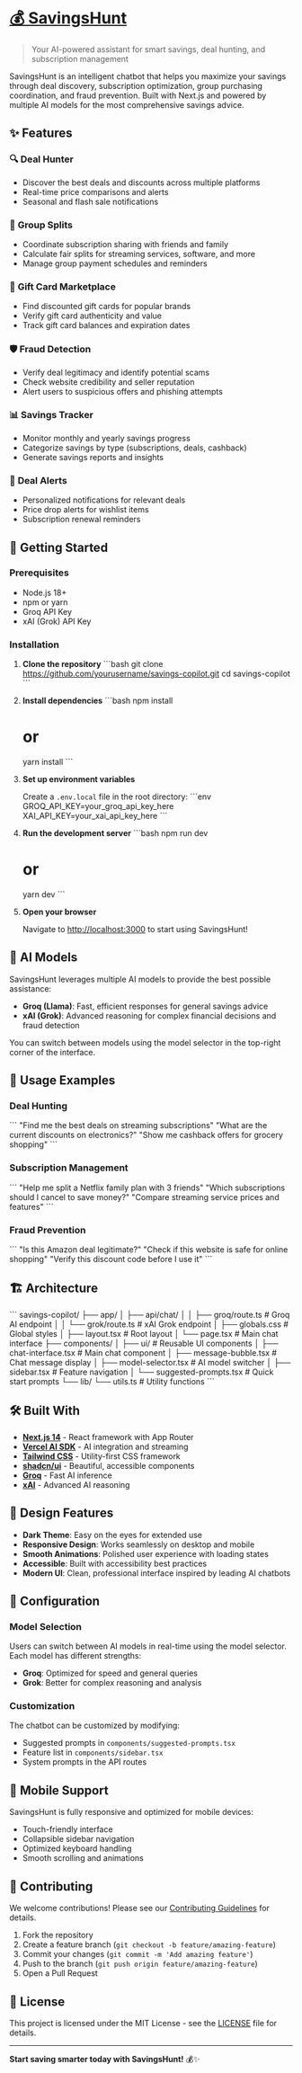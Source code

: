 # [💰 SavingsHunt](https://savings-hunt.vercel.app/)

> Your AI-powered assistant for smart savings, deal hunting, and subscription management

SavingsHunt is an intelligent chatbot that helps you maximize your savings through deal discovery, subscription optimization, group purchasing coordination, and fraud prevention. Built with Next.js and powered by multiple AI models for the most comprehensive savings advice.


## ✨ Features

### 🔍 **Deal Hunter**
- Discover the best deals and discounts across multiple platforms
- Real-time price comparisons and alerts
- Seasonal and flash sale notifications

### 👥 **Group Splits**
- Coordinate subscription sharing with friends and family
- Calculate fair splits for streaming services, software, and more
- Manage group payment schedules and reminders

### 🎁 **Gift Card Marketplace**
- Find discounted gift cards for popular brands
- Verify gift card authenticity and value
- Track gift card balances and expiration dates

### 🛡️ **Fraud Detection**
- Verify deal legitimacy and identify potential scams
- Check website credibility and seller reputation
- Alert users to suspicious offers and phishing attempts

### 📊 **Savings Tracker**
- Monitor monthly and yearly savings progress
- Categorize savings by type (subscriptions, deals, cashback)
- Generate savings reports and insights

### 🔔 **Deal Alerts**
- Personalized notifications for relevant deals
- Price drop alerts for wishlist items
- Subscription renewal reminders

## 🚀 Getting Started

### Prerequisites

- Node.js 18+ 
- npm or yarn
- Groq API Key
- xAI (Grok) API Key

### Installation

1. **Clone the repository**
   \`\`\`bash
   git clone https://github.com/yourusername/savings-copilot.git
   cd savings-copilot
   \`\`\`

2. **Install dependencies**
   \`\`\`bash
   npm install
   # or
   yarn install
   \`\`\`

3. **Set up environment variables**
   
   Create a `.env.local` file in the root directory:
   \`\`\`env
   GROQ_API_KEY=your_groq_api_key_here
   XAI_API_KEY=your_xai_api_key_here
   \`\`\`

4. **Run the development server**
   \`\`\`bash
   npm run dev
   # or
   yarn dev
   \`\`\`

5. **Open your browser**
   
   Navigate to [http://localhost:3000](http://localhost:3000) to start using SavingsHunt!

## 🤖 AI Models

SavingsHunt leverages multiple AI models to provide the best possible assistance:

- **Groq (Llama)**: Fast, efficient responses for general savings advice
- **xAI (Grok)**: Advanced reasoning for complex financial decisions and fraud detection

You can switch between models using the model selector in the top-right corner of the interface.

## 💬 Usage Examples

### Deal Hunting
\`\`\`
"Find me the best deals on streaming subscriptions"
"What are the current discounts on electronics?"
"Show me cashback offers for grocery shopping"
\`\`\`

### Subscription Management
\`\`\`
"Help me split a Netflix family plan with 3 friends"
"Which subscriptions should I cancel to save money?"
"Compare streaming service prices and features"
\`\`\`

### Fraud Prevention
\`\`\`
"Is this Amazon deal legitimate?"
"Check if this website is safe for online shopping"
"Verify this discount code before I use it"
\`\`\`

## 🏗️ Architecture

\`\`\`
savings-copilot/
├── app/
│   ├── api/chat/
│   │   ├── groq/route.ts      # Groq AI endpoint
│   │   └── grok/route.ts      # xAI Grok endpoint
│   ├── globals.css            # Global styles
│   ├── layout.tsx             # Root layout
│   └── page.tsx               # Main chat interface
├── components/
│   ├── ui/                    # Reusable UI components
│   ├── chat-interface.tsx     # Main chat component
│   ├── message-bubble.tsx     # Chat message display
│   ├── model-selector.tsx     # AI model switcher
│   ├── sidebar.tsx            # Feature navigation
│   └── suggested-prompts.tsx  # Quick start prompts
└── lib/
    └── utils.ts               # Utility functions
\`\`\`

## 🛠️ Built With

- **[Next.js 14](https://nextjs.org/)** - React framework with App Router
- **[Vercel AI SDK](https://sdk.vercel.ai/)** - AI integration and streaming
- **[Tailwind CSS](https://tailwindcss.com/)** - Utility-first CSS framework
- **[shadcn/ui](https://ui.shadcn.com/)** - Beautiful, accessible components
- **[Groq](https://groq.com/)** - Fast AI inference
- **[xAI](https://x.ai/)** - Advanced AI reasoning

## 🎨 Design Features

- **Dark Theme**: Easy on the eyes for extended use
- **Responsive Design**: Works seamlessly on desktop and mobile
- **Smooth Animations**: Polished user experience with loading states
- **Accessible**: Built with accessibility best practices
- **Modern UI**: Clean, professional interface inspired by leading AI chatbots

## 🔧 Configuration

### Model Selection
Users can switch between AI models in real-time using the model selector. Each model has different strengths:

- **Groq**: Optimized for speed and general queries
- **Grok**: Better for complex reasoning and analysis

### Customization
The chatbot can be customized by modifying:
- Suggested prompts in `components/suggested-prompts.tsx`
- Feature list in `components/sidebar.tsx`
- System prompts in the API routes

## 📱 Mobile Support

SavingsHunt is fully responsive and optimized for mobile devices:
- Touch-friendly interface
- Collapsible sidebar navigation
- Optimized keyboard handling
- Smooth scrolling and animations

## 🤝 Contributing

We welcome contributions! Please see our [Contributing Guidelines](CONTRIBUTING.md) for details.

1. Fork the repository
2. Create a feature branch (`git checkout -b feature/amazing-feature`)
3. Commit your changes (`git commit -m 'Add amazing feature'`)
4. Push to the branch (`git push origin feature/amazing-feature`)
5. Open a Pull Request

## 📄 License

This project is licensed under the MIT License - see the [LICENSE](LICENSE) file for details.


---

**Start saving smarter today with SavingsHunt!** 💰✨
